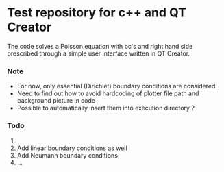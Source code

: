# Test repository for c++ and QT Creator
The code solves a Poisson equation with bc's and right hand side prescribed through a simple user interface
written in QT Creator. 

### Note 

* For now, only essential (Dirichlet) boundary conditions are considered.
* Need to find out how to avoid hardcoding of plotter file path and background picture in code
* Possible to automatically insert them into execution directory ?

### Todo 
1. 
2. Add linear boundary conditions as well
3. Add Neumann boundary conditions
4. ...
